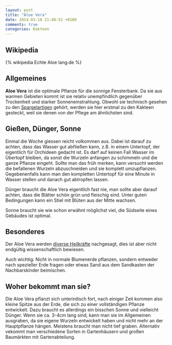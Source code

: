 ```yaml
---
layout: post
title: "Aloe Vera"
date: 2014-03-18 21:48:52 +0100
comments: true
categories: Kakteen
---
```

## Wikipedia
{% wikipedia Echte Aloe lang:de %}

## Allgemeines
**Aloe Vera** ist die optimale Pflanze für die sonnige Fensterbank. Da sie aus warmen Gebieten kommt ist sie relativ unempfindlich gegenüber Trockenheit und starker Sonneneinstrahlung. Obwohl sie technisch gesehen zu den [Spargelartigen](https://de.wikipedia.org/wiki/Affodillgew%C3%A4chse) gehört, werden sie hier erstmal zu den Kakteen gesteckt, weil sie denen von der Pflege am ähnlichsten sind.

## Gießen, Dünger, Sonne
Einmal die Woche giessen reicht volkommen aus. Dabei ist darauf zu achten, dass das Wasser gut abfließen kann, z.B. in einem Untertopf, der eigentlich für Orchideen gedacht ist. Es darf auf keinen Fall Wasser im Übertopf bleiben, da sonst die Wurzeln anfangen zu schimmeln und die ganze Pflanze eingeht. Sollte man das früh merken, kann versucht werden die befallenen Wurzeln abzuschneiden und sie komplett umzupflanzen. Gegebenenfalls kann man den kompletten Untertopf für eine Minute in Wasser stellen und danach gut abtropfen lassen. 

Dünger braucht die Aloe Vera eigentlich fast nie, man sollte aber darauf achten, dass die Blätter schön grün und fleischig sind. Unter guten Bedingungen kann ein Stiel mit Blüten aus der Mitte wachsen.

Sonne braucht sie wie schon erwähnt möglichst viel, die Südseite eines Gebäudes ist optimal.

## Besonderes
Der Aloe Vera werden [diverse Heilkräfte](https://de.wikipedia.org/wiki/Aloe_vera#Verwendung) nachgesagt, dies ist aber nicht endgültig wissenschaftlich bewiesen.

Auch wichtig: Nicht in normale Blumenerde pflanzen, sondern entweder nach spezieller Erde fragen oder etwas Sand aus dem Sandkasten der Nachbarskinder beimischen.

## Woher bekommt man sie?
Die Aloe Vera pflanzt sich unterirdisch fort, nach einiger Zeit kommen also kleine Spitze aus der Erde, die sich zu einer vollständigen Pflanze entwickelt.
Dazu braucht es allerdings ein bisschen Sonne und vielleicht Dünger. Wenn sie ca. 3-4cm lang sind, kann man sie im Allgemeinen ausgraben, da sie eigene Wurzeln entwickelt haben und nicht mehr an der Hauptpflanze hängen. Meistens braucht man nicht tief graben. Alternativ vekommt man verschiedene Sorten in Gartenhäusern und großen Baumärkten mit Gartenabteilung.